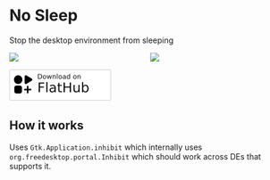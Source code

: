 # No Sleep

Stop the desktop environment from sleeping

<div style="display:flex;">
<img style="width:25em" src="https://raw.githubusercontent.com/sigmaSd/NoSleep/master/assets/on.png"/>
<img style="width:25em" src="https://raw.githubusercontent.com/sigmaSd/NoSleep/master/assets/off.png"/>
</div>

[![Get it from FlatHub](https://raw.githubusercontent.com/hmlendea/readme-assets/master/badges/stores/flathub.png)](https://flathub.org/apps/io.github.sigmasd.nosleep)

## How it works

Uses `Gtk.Application.inhibit` which internally uses `org.freedesktop.portal.Inhibit` which should work across DEs that supports it.
